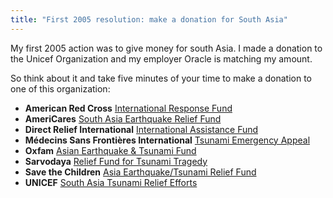```yaml
---
title: "First 2005 resolution: make a donation for South Asia"
---
```

My first 2005 action was to give money for south Asia. I made a donation to the Unicef Organization and my employer Oracle is matching my amount.

So think about it and take five minutes of your time to make a donation to one of this organization:

*   **American Red Cross** [International Response Fund](https://www.redcross.org/donate/donation-form.asp)
*   **AmeriCares** [South Asia Earthquake Relief Fund](https://www.americaresfoundation.net/donate/default.aspx?id=South%20Asia%20Earthquake%20Relief%20Fund)
*   **Direct Relief International** [International Assistance Fund](https://www.directrelief.org/sections/support_us/d_donate_now.html)
*   **Médecins Sans Frontières International** [Tsunami Emergency Appeal](http://www.msf.org/donations/index.cfm)
*   **Oxfam** [Asian Earthquake &amp; Tsunami Fund](https://secure.ga3.org/02/asia_earthquake04)
*   **Sarvodaya** [Relief Fund for Tsunami Tragedy](http://www.sarvodaya.org/)
*   **Save the Children** [Asia Earthquake/Tsunami Relief Fund](http://savethechildren.org/radio_asia_earthquake.asp)
*   **UNICEF** [South Asia Tsunami Relief Efforts](http://www.unicefusa.org/tsunami)
